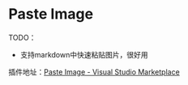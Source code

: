# Paste Image

TODO：

* 支持markdown中快速粘贴图片，很好用

插件地址：[Paste Image - Visual Studio Marketplace](https://marketplace.visualstudio.com/items?itemName=mushan.vscode-paste-image)